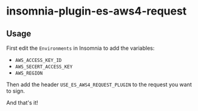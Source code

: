 # insomnia-plugin-es-aws4-request

## Usage

First edit the `Environments` in Insomnia to add the variables:
- `AWS_ACCESS_KEY_ID`
- `AWS_SECERT_ACCESS_KEY`
- `AWS_REGION`

Then add the header `USE_ES_AWS4_REQUEST_PLUGIN` to the request you want to sign.

And that's it!

